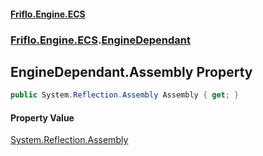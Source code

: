 #### [Friflo.Engine.ECS](index.md#'index')
### [Friflo.Engine.ECS](Friflo.Engine.ECS.md#'Friflo.Engine.ECS').[EngineDependant](EngineDependant.md#'Friflo.Engine.ECS.EngineDependant')

## EngineDependant.Assembly Property

```csharp
public System.Reflection.Assembly Assembly { get; }
```

#### Property Value
[System.Reflection.Assembly](https://docs.microsoft.com/en-us/dotnet/api/System.Reflection.Assembly#'System.Reflection.Assembly')